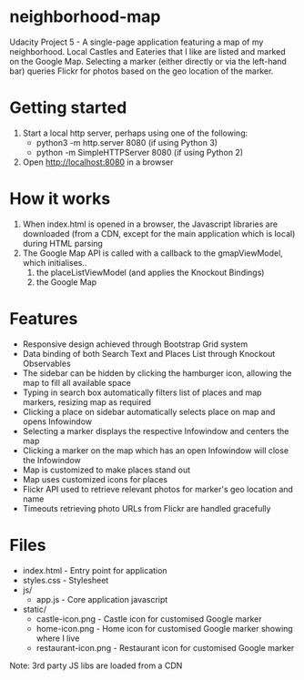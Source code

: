 # neighborhood-map
Udacity Project 5 - A single-page application featuring a map of my 
neighborhood. Local Castles and Eateries that I like are listed and 
marked on the Google Map. Selecting a marker (either directly or 
via the left-hand bar) queries Flickr for photos based on the geo 
location of the marker.

# Getting started
1) Start a local http server, perhaps using one of the following:
    * python3 -m http.server 8080       (if using Python 3)
    * python -m SimpleHTTPServer 8080   (if using Python 2)
2) Open [http://localhost:8080](http://localhost:8080) in a browser

# How it works
1) When index.html is opened in a browser, the Javascript libraries are downloaded (from a CDN, except for the 
main application which is local) during HTML parsing
2) The Google Map API is called with a callback to the gmapViewModel, which initialises..
    1) the placeListViewModel (and applies the Knockout Bindings)
    2) the Google Map

# Features
* Responsive design achieved through Bootstrap Grid system
* Data binding of both Search Text and Places List through Knockout Observables
* The sidebar can be hidden by clicking the hamburger icon, allowing the map to fill all available space
* Typing in search box automatically filters list of places and map markers, resizing map as required
* Clicking a place on sidebar automatically selects place on map and opens Infowindow
* Selecting a marker displays the respective Infowindow and centers the map
* Clicking a marker on the map which has an open Infowindow will close the Infowindow
* Map is customized to make places stand out
* Map uses customized icons for places
* Flickr API used to retrieve relevant photos for marker's geo location and name
* Timeouts retrieving photo URLs from Flickr are handled gracefully

# Files
* index.html - Entry point for application
* styles.css - Stylesheet
* js/
    * app.js - Core application javascript
* static/
    * castle-icon.png - Castle icon for customised Google marker
    * home-icon.png - Home icon for customised Google marker showing where I live
    * restaurant-icon.png - Restaurant icon for customised Google marker

Note: 3rd party JS libs are loaded from a CDN
